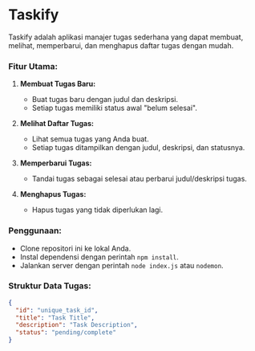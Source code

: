 # Taskify
Taskify adalah aplikasi manajer tugas sederhana yang dapat membuat, melihat, memperbarui, dan menghapus daftar tugas dengan mudah.

### Fitur Utama:
1. **Membuat Tugas Baru:**
   - Buat tugas baru dengan judul dan deskripsi.
   - Setiap tugas memiliki status awal "belum selesai".

2. **Melihat Daftar Tugas:**
   - Lihat semua tugas yang Anda buat.
   - Setiap tugas ditampilkan dengan judul, deskripsi, dan statusnya.

3. **Memperbarui Tugas:**
   - Tandai tugas sebagai selesai atau perbarui judul/deskripsi tugas.

4. **Menghapus Tugas:**
   - Hapus tugas yang tidak diperlukan lagi.

### Penggunaan:
- Clone repositori ini ke lokal Anda.
- Instal dependensi dengan perintah `npm install`.
- Jalankan server dengan perintah `node index.js` atau `nodemon`.
  
### Struktur Data Tugas:
```json
{
  "id": "unique_task_id",
  "title": "Task Title",
  "description": "Task Description",
  "status": "pending/complete"
}
